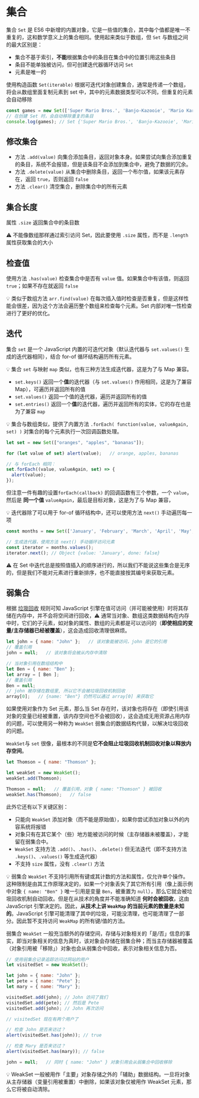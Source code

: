 # 集合
集合 `Set` 是 ES6 中新增的内置对象，它是一些值的集合，其中每个值都是唯一不重复的，这和数学意义上的集合相同。使用起来类似于数组，但 `Set` 与数组之间的最大区别是：

* 集合不基于索引，**不能**根据集合中的条目在集合中的位置引用这些条目
* 条目不能单独被访问，但可创建迭代器循环访问 `Set`
* 元素是唯一的

使用构造函数 `Set(iterable)` 根据可迭代对象创建集合，通常是传递一个数组，将会从数组里面复制元素到 set 中，其中的元素数据类型可以不同，但重复的元素会自动移除

```js
const games = new Set(['Super Mario Bros.', 'Banjo-Kazooie', 'Mario Kart', 'Super Mario Bros.']);
// 在创建 Set 时，会自动移除重复的条目
console.log(games); // Set {'Super Mario Bros.', 'Banjo-Kazooie', 'Mario Kart'}
```

## 修改集合
* 方法 `.add(value)` 向集合添加条目，返回对象本身。如果尝试向集合添加重复的条目，系统不会报错，但是该条目不会添加到集合中，避免了数据的冗余。
* 方法 `.delete(value)` 从集合中删除条目，返回一个布尔值，如果该元素存在，返回 `true`，否则返回 `false`
* 方法 `.clear()` 清空集合，删除集合中的所有元素

## 集合长度
属性 `.size` 返回集合中的条目数

:warning: 不能像数组那样通过索引访问 Set，因此要使用 `.size` 属性，而不是 `.length` 属性获取集合的大小

## 检查值
使用方法 `.has(value)` 检查集合中是否有 `value` 值。如果集合中有该值，则返回 `true`；如果不存在就返回 `false`

:bulb: 类似于数组方法 `arr.find(value)` 在每次插入值时检查是否重复，但是这样性能会很差，因为这个方法会遍历整个数组来检查每个元素。Set 内部对唯一性检查进行了更好的优化。

## 迭代
集合 `set` 是一个 JavaScript 内置的可迭代对象（默认迭代器与 `set.values()` 生成的迭代器相同），结合 for-of 循环结构遍历所有元素。

:bulb: 集合 `set` 与映射 `map` 类似，也有三种方法生成迭代器，这是为了与 Map 兼容。

- `set.keys()` 返回一个**值**的迭代器（与 `set.values()` 作用相同，这是为了兼容 Map），可遍历并返回所有的值
- `set.values()` 返回一个值的迭代器，遍历并返回所有的值
- `set.entries()` 返回一个**值**的迭代器，遍历并返回所有的实体，它的存在也是为了兼容 `map`

:bulb: 集合与数组类似，提供了内置方法 `.forEach( function(value, valueAgain, set) )` 对集合的每个元素执行一次回调函数处理。

```js
let set = new Set(["oranges", "apples", "bananas"]);

for (let value of set) alert(value);   // orange, apples, bananas

// 与 forEach 相同：
set.forEach((value, valueAgain, set) => {
  alert(value);
});
```

但注意一件有趣的设置`forEach(callback)` 的回调函数有三个参数，一个 `value`，然后是 **同一个值** `valueAgain`，最后是目标对象，这是为了与 Map 兼容，

:bulb: 迭代器除了可以用于 for-of 循环结构中，还可以使用方法 `next()` 手动遍历每一项

```js
const months = new Set(['January', 'February', 'March', 'April', 'May', 'June', 'July', 'August', 'September', 'October', 'November', 'December']);

// 生成迭代器，使用方法 next() 手动循环访问元素
const iterator = months.values();
iterator.next(); // Object {value: 'January', done: false}
```

:warning: 在 Set 中迭代总是按照值插入的顺序进行的，所以我们不能说这些集合是无序的，但是我们不能对元素进行重新排序，也不能直接按其编号来获取元素。

## 弱集合
根据 [垃圾回收](./垃圾回收.md) 规则可知 JavaScript 引擎在值可访问（并可能被使用）时将其存储在内存中，并不会将空间进行回收，:warning: 通常当对象、数组这类数据结构在内存中时，它们的子元素，如对象的属性、数组的元素都是可以访问的（**即使相应的变量/主存储器已经被覆盖**），这会造成回收清理很麻烦。

```js
let john = { name: "John" };   // 该对象能被访问，john 是它的引用
// 覆盖引用
john = null;   // 该对象将会被从内存中清除

// 当对象引用在数组结构中
let Ben = { name: "Ben" };
let array = [ Ben ];
// 覆盖引用
Ben = null;
// john 被存储在数组里, 所以它不会被垃圾回收机制回收
array[0];   // {name: "Ben"} 仍然可以通过 array[0] 来获取它
```

如果使用对象作为 Set 元素，那么当 Set 存在时，该对象也将存在（即使引用该对象的变量已经被重置，该内存空间也不会被回收），这会造成无用资源占用内存的问题，可以使用另一种称为 `WeakSet` 弱集合的数据结构代替，以解决垃圾回收的问题。

`WeakSet`与 `set` 很像，最根本的不同是**它不会阻止垃圾回收机制回收对象以释放内存空间**。

```js
let Thomson = { name: "Thomson" };

let weakSet = new WeakSet();
weakSet.add(Thomson);

Thomson = null;   // 覆盖引用，对象 { name: "Thomson" } 被回收
weakSet.has(Thomson);   // false
```

此外它还有以下关键区别：

* 只能向 `WeakSet` 添加对象（而不能是原始值），如果你尝试添加对象以外的内容系统将报错
* 对象只有在其它某个（些）地方能被访问的时候（主存储器未被覆盖），才能留在弱集合中。
* `WeakSet` 支持方法 `.add()`、`.has()`、`.delete()` 但无法迭代（即不支持方法 `.keys()`、`.values()` 等生成迭代器）
* 不支持 `size` 属性，没有 `.clear()` 方法

:bulb: 弱集合 `WeakSet` 不支持引用所有键或其计数的方法和属性，仅允许单个操作。这种限制是由其工作原理决定的，如果一个对象丢失了其它所有引用（像上面示例中对象 `{ name: "Ben" }` 唯一引用是变量 `Ben`，被重置为 `null`），那么它就会被垃圾回收机制自动回收。但是在从技术的角度并不能准确知道 **何时会被回收**，这由 JavaScript 引擎决定的。因此，**从技术上讲 `WeakMap` 的当前元素的数量是未知的**。JavaScript 引擎可能清理了其中的垃圾，可能没清理，也可能清理了一部分。因此暂不支持访问 `WeakMap` 的所有键/值的方法。

弱集合 `WeakSet` 一般充当额外的存储空间，存储与对象相关的「是/否」信息的事实，即当对象相关的信息为真时，该对象会存储在弱集合种；而当主存储器被覆盖（对象引用被「移除」）对象也会从弱集合中回收，表示对象相关信息为否。

```js
// 使用弱集合记录追踪访问过网站的用户
let visitedSet = new WeakSet();

let john = { name: "John" };
let pete = { name: "Pete" };
let mary = { name: "Mary" };

visitedSet.add(john); // John 访问了我们
visitedSet.add(pete); // 然后是 Pete
visitedSet.add(john); // John 再次访问

// visitedSet 现在有两个用户了

// 检查 John 是否来访过？
alert(visitedSet.has(john)); // true

// 检查 Mary 是否来访过？
alert(visitedSet.has(mary)); // false

john = null;   // 同时 { name: "John" } 对象引用会从弱集合中回收移除
```

:bulb: WeakSet 一般被用作「主要」对象存储之外的「辅助」数据结构。一旦将对象从主存储器（变量引用被重置）中删除，如果该对象仅被用作 WeakSet 元素，那么它将被自动清除。